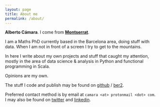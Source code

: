 ```yaml
---
layout: page
title: About me
permalink: /about/
---
```


**Alberto Cámara**. I come from **[Montserrat](https://en.wikipedia.org/wiki/Montserrat_(mountain))**.

I am a Maths PhD currently based in the Barcelona area, doing stuff with data. When I am not in
front of a screen I try to get to the mountains.

In here I write about my own projects and stuff that caught my attention, mostly in the area of data
science & analysis in Python and functional programming in Scala.

Opinions are my own.

The stuff I code and publish may be found on [github](https://github.com) / [ber2](https://github.com/ber2).

Preferred contact method is by email at `camara <at> protonmail <dot> com`. I may also be found on
[twitter](https://twitter.com/b3r2s) and [linkedin](https://www.linkedin.com/in/alberto-camara).
